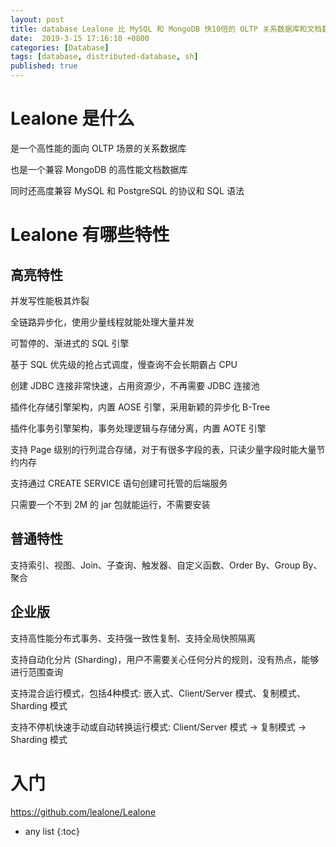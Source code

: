 ```yaml
---
layout: post
title: database Lealone 比 MySQL 和 MongoDB 快10倍的 OLTP 关系数据库和文档数据库
date:  2019-3-15 17:16:10 +0800
categories: [Database]
tags: [database, distributed-database, sh]
published: true
---
```


# Lealone 是什么

是一个高性能的面向 OLTP 场景的关系数据库

也是一个兼容 MongoDB 的高性能文档数据库

同时还高度兼容 MySQL 和 PostgreSQL 的协议和 SQL 语法

# Lealone 有哪些特性

## 高亮特性

并发写性能极其炸裂

全链路异步化，使用少量线程就能处理大量并发

可暂停的、渐进式的 SQL 引擎

基于 SQL 优先级的抢占式调度，慢查询不会长期霸占 CPU

创建 JDBC 连接非常快速，占用资源少，不再需要 JDBC 连接池

插件化存储引擎架构，内置 AOSE 引擎，采用新颖的异步化 B-Tree

插件化事务引擎架构，事务处理逻辑与存储分离，内置 AOTE 引擎

支持 Page 级别的行列混合存储，对于有很多字段的表，只读少量字段时能大量节约内存

支持通过 CREATE SERVICE 语句创建可托管的后端服务

只需要一个不到 2M 的 jar 包就能运行，不需要安装

## 普通特性

支持索引、视图、Join、子查询、触发器、自定义函数、Order By、Group By、聚合

## 企业版

支持高性能分布式事务、支持强一致性复制、支持全局快照隔离

支持自动化分片 (Sharding)，用户不需要关心任何分片的规则，没有热点，能够进行范围查询

支持混合运行模式，包括4种模式: 嵌入式、Client/Server 模式、复制模式、Sharding 模式

支持不停机快速手动或自动转换运行模式: Client/Server 模式 -> 复制模式 -> Sharding 模式

# 入门

https://github.com/lealone/Lealone

* any list
{:toc}